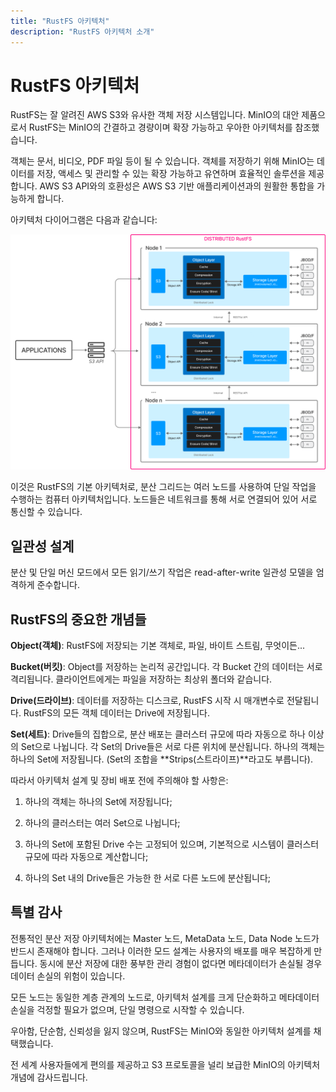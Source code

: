 ```yaml
---
title: "RustFS 아키텍처"
description: "RustFS 아키텍처 소개"
---
```


# RustFS 아키텍처

RustFS는 잘 알려진 AWS S3와 유사한 객체 저장 시스템입니다. MinIO의 대안 제품으로서 RustFS는 MinIO의 간결하고 경량이며 확장 가능하고 우아한 아키텍처를 참조했습니다.

객체는 문서, 비디오, PDF 파일 등이 될 수 있습니다. 객체를 저장하기 위해 MinIO는 데이터를 저장, 액세스 및 관리할 수 있는 확장 가능하고 유연하며 효율적인 솔루션을 제공합니다. AWS S3 API와의 호환성은 AWS S3 기반 애플리케이션과의 원활한 통합을 가능하게 합니다.

아키텍처 다이어그램은 다음과 같습니다:

![RustFS 아키텍처 다이어그램](./images/s2-1.png)

이것은 RustFS의 기본 아키텍처로, 분산 그리드는 여러 노드를 사용하여 단일 작업을 수행하는 컴퓨터 아키텍처입니다. 노드들은 네트워크를 통해 서로 연결되어 있어 서로 통신할 수 있습니다.

## 일관성 설계

분산 및 단일 머신 모드에서 모든 읽기/쓰기 작업은 read-after-write 일관성 모델을 엄격하게 준수합니다.

## RustFS의 중요한 개념들

**Object(객체)**: RustFS에 저장되는 기본 객체로, 파일, 바이트 스트림, 무엇이든...

**Bucket(버킷)**: Object를 저장하는 논리적 공간입니다. 각 Bucket 간의 데이터는 서로 격리됩니다. 클라이언트에게는 파일을 저장하는 최상위 폴더와 같습니다.

**Drive(드라이브)**: 데이터를 저장하는 디스크로, RustFS 시작 시 매개변수로 전달됩니다. RustFS의 모든 객체 데이터는 Drive에 저장됩니다.

**Set(세트)**: Drive들의 집합으로, 분산 배포는 클러스터 규모에 따라 자동으로 하나 이상의 Set으로 나뉩니다. 각 Set의 Drive들은 서로 다른 위치에 분산됩니다. 하나의 객체는 하나의 Set에 저장됩니다. (Set의 조합을 **Strips(스트라이프)**라고도 부릅니다).

따라서 아키텍처 설계 및 장비 배포 전에 주의해야 할 사항은:

1. 하나의 객체는 하나의 Set에 저장됩니다;

2. 하나의 클러스터는 여러 Set으로 나뉩니다;

3. 하나의 Set에 포함된 Drive 수는 고정되어 있으며, 기본적으로 시스템이 클러스터 규모에 따라 자동으로 계산합니다;

4. 하나의 Set 내의 Drive들은 가능한 한 서로 다른 노드에 분산됩니다;

## 특별 감사

전통적인 분산 저장 아키텍처에는 Master 노드, MetaData 노드, Data Node 노드가 반드시 존재해야 합니다. 그러나 이러한 모드 설계는 사용자의 배포를 매우 복잡하게 만듭니다. 동시에 분산 저장에 대한 풍부한 관리 경험이 없다면 메타데이터가 손실될 경우 데이터 손실의 위험이 있습니다.

모든 노드는 동일한 계층 관계의 노드로, 아키텍처 설계를 크게 단순화하고 메타데이터 손실을 걱정할 필요가 없으며, 단일 명령으로 시작할 수 있습니다.

우아함, 단순함, 신뢰성을 잃지 않으며, RustFS는 MinIO와 동일한 아키텍처 설계를 채택했습니다.

전 세계 사용자들에게 편의를 제공하고 S3 프로토콜을 널리 보급한 MinIO의 아키텍처 개념에 감사드립니다.